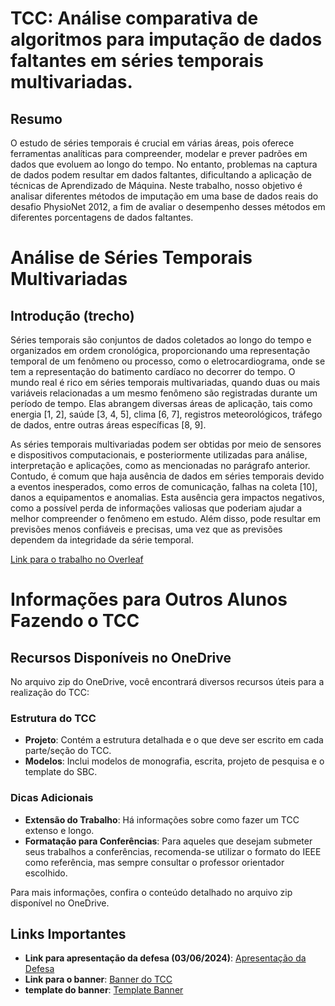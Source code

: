 # TCC: Análise comparativa de algoritmos para imputação de dados faltantes em séries temporais multivariadas.

## Resumo

O estudo de séries temporais é crucial em várias áreas, pois oferece ferramentas analíticas para compreender, modelar e prever padrões em dados que evoluem ao longo do tempo. No entanto, problemas na captura de dados podem resultar em dados faltantes, dificultando a aplicação de técnicas de Aprendizado de Máquina. Neste trabalho, nosso objetivo é analisar diferentes métodos de imputação em uma base de dados reais do desafio PhysioNet 2012, a fim de avaliar o desempenho desses métodos em diferentes porcentagens de dados faltantes.

# Análise de Séries Temporais Multivariadas

## Introdução (trecho)

Séries temporais são conjuntos de dados coletados ao longo do tempo e organizados em ordem cronológica, proporcionando uma representação temporal de um fenômeno ou processo, como o eletrocardiograma, onde se tem a representação do batimento cardíaco no decorrer do tempo. O mundo real é rico em séries temporais multivariadas, quando duas ou mais variáveis relacionadas a um mesmo fenômeno são registradas durante um período de tempo. Elas abrangem diversas áreas de aplicação, tais como energia [1, 2], saúde [3, 4, 5], clima [6, 7], registros meteorológicos, tráfego de dados, entre outras áreas específicas [8, 9].

As séries temporais multivariadas podem ser obtidas por meio de sensores e dispositivos computacionais, e posteriormente utilizadas para análise, interpretação e aplicações, como as mencionadas no parágrafo anterior. Contudo, é comum que haja ausência de dados em séries temporais devido a eventos inesperados, como erros de comunicação, falhas na coleta [10], danos a equipamentos e anomalias. Esta ausência gera impactos negativos, como a possível perda de informações valiosas que poderiam ajudar a melhor compreender o fenômeno em estudo. Além disso, pode resultar em previsões menos confiáveis e precisas, uma vez que as previsões dependem da integridade da série temporal.

[Link para o trabalho no Overleaf](https://pt.overleaf.com/read/qkmpqmsdzgrr#55d6cf)

# Informações para Outros Alunos Fazendo o TCC

## Recursos Disponíveis no OneDrive

No arquivo zip do OneDrive, você encontrará diversos recursos úteis para a realização do TCC:

### Estrutura do TCC

- **Projeto**: Contém a estrutura detalhada e o que deve ser escrito em cada parte/seção do TCC.
- **Modelos**: Inclui modelos de monografia, escrita, projeto de pesquisa e o template do SBC.

### Dicas Adicionais

- **Extensão do Trabalho**: Há informações sobre como fazer um TCC extenso e longo.
- **Formatação para Conferências**: Para aqueles que desejam submeter seus trabalhos a conferências, recomenda-se utilizar o formato do IEEE como referência, mas sempre consultar o professor orientador escolhido.

Para mais informações, confira o conteúdo detalhado no arquivo zip disponível no OneDrive.

## Links Importantes

- **Link para apresentação da defesa (03/06/2024)**: [Apresentação da Defesa](https://www.canva.com/design/DAGFys1va3I/pUcoziu2dOtAZItqQXyzdQ/edit?utm_content=DAGFys1va3I&utm_campaign=designshare&utm_medium=link2&utm_source=sharebutton)
- **Link para o banner**: [Banner do TCC](https://www.canva.com/design/DAGGeZWhDXM/Kg8L9HaoOyGHbnNzXJBLSw/edit?utm_content=DAGGeZWhDXM&utm_campaign=designshare&utm_medium=link2&utm_source=sharebutton)
- **template do banner**: [Template Banner](https://www.canva.com/design/DAFiX6kjrfA/nI50-DSlMRJaUZS89YFLSQ/edit?utm_content=DAFiX6kjrfA&utm_campaign=designshare&utm_medium=link2&utm_source=sharebutton)
